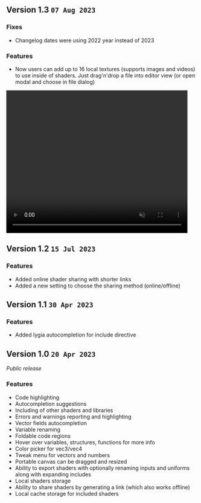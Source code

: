 ## Version 1.3 `07 Aug 2023`

### Fixes

- Changelog dates were using 2022 year instead of 2023

### Features

- Now users can add up to 16 local textures (supports images and videos) to use inside of shaders. Just drag'n'drop a file into editor view (or open modal and choose in file dialog)

<video src="/media/textures_update.webm" autoplay loop muted playsinline style="aspect-ratio: 1130/890; width: 30rem; max-width: 100%;"></video>

## Version 1.2 `15 Jul 2023`

### Features

- Added online shader sharing with shorter links
- Added a new setting to choose the sharing method (online/offline)

## Version 1.1 `30 Apr 2023`

### Features

- Added lygia autocompletion for include directive

## Version 1.0 `20 Apr 2023`

_Public release_

### Features

- Code highlighting
- Autocompletion suggestions
- Including of other shaders and libraries
- Errors and warnings reporting and highlighting
- Vector fields autocompletion
- Variable renaming
- Foldable code regions
- Hover over variables, structures, functions for more info
- Color picker for vec3/vec4
- Tweak menu for vectors and numbers
- Portable canvas can be dragged and resized
- Ability to export shaders with optionally renaming inputs and uniforms along with expanding includes
- Local shaders storage
- Ability to share shaders by generating a link (which also works offline)
- Local cache storage for included shaders
